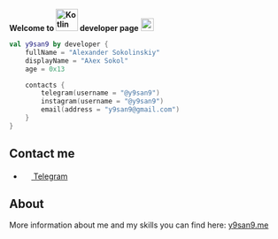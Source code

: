 **Welcome to <img alt="Kotlin" src="https://img.shields.io/badge/Kotlin-orange?logo=kotlin&logoColor=white&style=flat-square" width="40px"/> developer page** <img src="https://user-images.githubusercontent.com/5679180/79618120-0daffb80-80be-11ea-819e-d2b0fa904d07.gif" height="23px" width="23px">

```kotlin
val y9san9 by developer {
    fullName = "Alexander Sokolinskiy"
    displayName = "Aλex Sokol"
    age = 0x13

    contacts {
        telegram(username = "@y9san9")
        instagram(username = "@y9san9")
        email(address = "y9san9@gmail.com")
    }
}
```

## Contact me

- <a href="https://t.me/y9san9"><img src="https://upload.wikimedia.org/wikipedia/commons/thumb/8/82/Telegram_logo.svg/768px-Telegram_logo.svg.png" width=16 height=16 /> Telegram</a>

## About

More information about me and my skills you can find here: [y9san9.me](https://y9san9.me)


